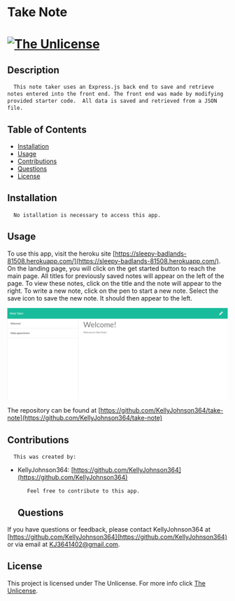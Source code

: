 # Take Note 
   [![The Unlicense](https://img.shields.io/badge/License-Unlicense-blue.svg)](https://unlicense.org/)
  ===========================================
    
  ## Description 
      This note taker uses an Express.js back end to save and retrieve notes entered into the front end. The front end was made by modifying provided starter code.  All data is saved and retrieved from a JSON file.  
  ## Table of Contents 
  - [Installation](#installation)
  - [Usage](#usage)
  - [Contributions](#contributions)
  - [Questions](#questions)
  - [License](#license)
  ## Installation 
      No istallation is necessary to access this app.
  ## Usage 
To use this app, visit the heroku site [https://sleepy-badlands-81508.herokuapp.com/](https://sleepy-badlands-81508.herokuapp.com/).  On the landing page, you will click on the get started button to reach the main page.  All titles for previously saved notes will appear on the left of the page. To view these notes, click on the title and the note will appear to the right.  To write a new note, click on the pen to start a new note.  Select the save icon to save the new note.  It should then appear to the left. 


![Screenshot 1 of site](./assets/images/screenshot-1.png)



The repository can be found at [https://github.com/KellyJohnson364/take-note](https://github.com/KellyJohnson364/take-note)

  ## Contributions 
      This was created by:
* KellyJohnson364: [https://github.com/KellyJohnson364](https://github.com/KellyJohnson364)
            
            
            
         Feel free to contribute to this app.
           

   

  ## Questions 
If you have questions or feedback, please contact KellyJohnson364 at [https://github.com/KellyJohnson364](https://github.com/KellyJohnson364) or via email at KJ3641402@gmail.com.

## License
This project is licensed under The Unlicense.
For more info click [The Unlicense](./assets/licenses/theunlicense.md).